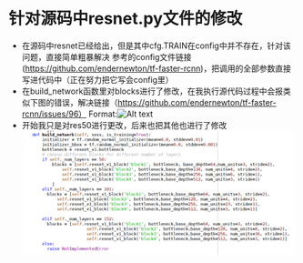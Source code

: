 # 针对源码中resnet.py文件的修改
* 在源码中resnet已经给出，但是其中cfg.TRAIN在config中并不存在，针对该问题，直接简单粗暴解决 参考的config文件链接(https://github.com/endernewton/tf-faster-rcnn)，把调用的全部参数直接写进代码中（正在努力把它写会config里）
* 在build_network函数里对blocks进行了修改，在我执行源代码过程中会报类似下图的错误，解决链接（https://github.com/endernewton/tf-faster-rcnn/issues/96） 
Format:![Alt text](https://github.com/zhoufqing/in-campus-project-trains/blob/main/images/resnet_blob1.png)
* 开始我只是对res50进行更改，后来也把其他也进行了修改
![GitHub Logo](https://github.com/zhoufqing/in-campus-project-trains/blob/main/images/resnet_blobs1.png)
